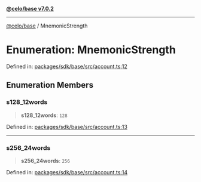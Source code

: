 [**@celo/base v7.0.2**](../README.md)

***

[@celo/base](../README.md) / MnemonicStrength

# Enumeration: MnemonicStrength

Defined in: [packages/sdk/base/src/account.ts:12](https://github.com/celo-org/developer-tooling/blob/master/packages/sdk/base/src/account.ts#L12)

## Enumeration Members

### s128\_12words

> **s128\_12words**: `128`

Defined in: [packages/sdk/base/src/account.ts:13](https://github.com/celo-org/developer-tooling/blob/master/packages/sdk/base/src/account.ts#L13)

***

### s256\_24words

> **s256\_24words**: `256`

Defined in: [packages/sdk/base/src/account.ts:14](https://github.com/celo-org/developer-tooling/blob/master/packages/sdk/base/src/account.ts#L14)
